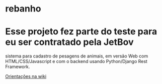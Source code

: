 # rebanho

# Esse projeto fez parte do teste para eu ser contratado pela JetBov

sistema para cadastro de pesagens de animais, em versão Web com HTML/CSS/Javascript e com o backend usando Python/Django Rest Framework.

[Orientações na wiki](https://github.com/FabianoAlmeidaMelo/rebanho/wiki)
